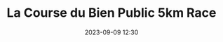 ---
title: La Course du Bien Public 5km Race
location: Dijon, France
date: 2023-09-09 12:30
latitude: 47.321565
longitude: -5.040796
results:
  - place: 2
    name: Geoffrey Alexandre
    time: 16m 42s
    note: MS 
  - place: 5
    name: Sergei Dolgy
    time: 17m s26
    note: MS
  - place: 14
    name: Paul Balfe
    time: 18m 53s
    note: M50
  - place: 30
    name: David Mitchell
    time: 20m 17s
    note: M40
    
---
